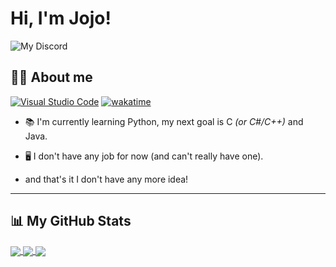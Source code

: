 # Hi, I'm Jojo!
![My Discord](https://discord-readme-badge.vercel.app/api?id=354603099161362433)

## 👋🏻 About me
[![Visual Studio Code](https://img.shields.io/badge/--007ACC?logo=visual%20studio%20code&logoColor=ffffff)](https://code.visualstudio.com/) [![wakatime](https://wakatime.com/badge/user/412f8907-e607-46cc-8237-17259afcdc20.svg)](https://wakatime.com/@412f8907-e607-46cc-8237-17259afcdc20)

- 📚 I'm currently learning Python, my next goal is C *(or C#/C++)* and Java.

- 🖥️ I don't have any job for now (and can't really have one).

- and that's it I don't have any more idea!

- - -
## 📊 My GitHub Stats

<a href="https://github.com/anuraghazra/github-readme-stats">
  <img align="center" src="https://github-readme-stats.vercel.app/api?username=jojofr1&show_icons=true&include_all_commits=true&theme=codeSTACKr" />
</a>
<a href="https://github.com/anuraghazra/github-readme-stats">
  <img align="center" src="https://github-readme-stats.vercel.app/api/top-langs/?username=jojofr1&layout=compact&theme=codeSTACKr" />
</a>

<a href="https://github.com/anuraghazra/github-readme-stats">
  <img align="center" src="https://github-readme-stats.vercel.app/api/wakatime?username=@jojofr1&theme=codeSTACKr" />
</a>
